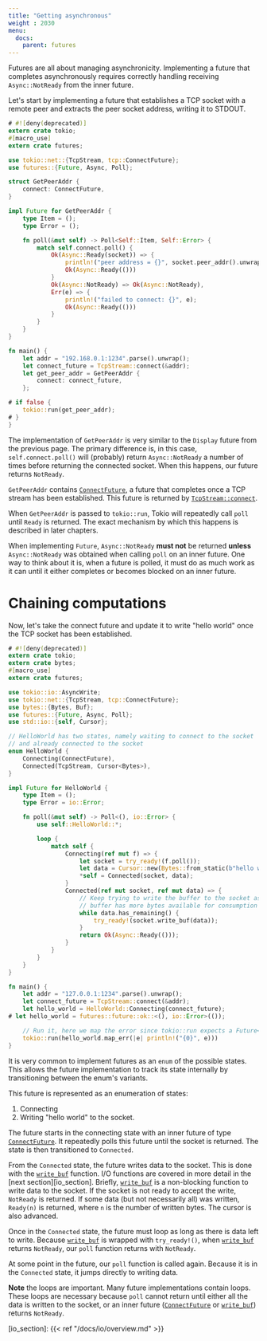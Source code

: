 ```yaml
---
title: "Getting asynchronous"
weight : 2030
menu:
  docs:
    parent: futures
---
```


Futures are all about managing asynchronicity. Implementing a future that
completes asynchronously requires correctly handling receiving `Async::NotReady`
from the inner future.

Let's start by implementing a future that establishes a TCP socket with a remote
peer and extracts the peer socket address, writing it to STDOUT.

```rust
# #![deny(deprecated)]
extern crate tokio;
#[macro_use]
extern crate futures;

use tokio::net::{TcpStream, tcp::ConnectFuture};
use futures::{Future, Async, Poll};

struct GetPeerAddr {
    connect: ConnectFuture,
}

impl Future for GetPeerAddr {
    type Item = ();
    type Error = ();

    fn poll(&mut self) -> Poll<Self::Item, Self::Error> {
        match self.connect.poll() {
            Ok(Async::Ready(socket)) => {
                println!("peer address = {}", socket.peer_addr().unwrap());
                Ok(Async::Ready(()))
            }
            Ok(Async::NotReady) => Ok(Async::NotReady),
            Err(e) => {
                println!("failed to connect: {}", e);
                Ok(Async::Ready(()))
            }
        }
    }
}

fn main() {
    let addr = "192.168.0.1:1234".parse().unwrap();
    let connect_future = TcpStream::connect(&addr);
    let get_peer_addr = GetPeerAddr {
        connect: connect_future,
    };

# if false {
    tokio::run(get_peer_addr);
# }
}
```

The implementation of `GetPeerAddr` is very similar to the `Display` future from
the previous page. The primary difference is, in this case,
`self.connect.poll()` will (probably) return `Async::NotReady` a number of times
before returning the connected socket. When this happens, our future returns
`NotReady`.

`GetPeerAddr` contains [`ConnectFuture`], a future that completes once a TCP
stream has been established. This future is returned by [`TcpStream::connect`].

When `GetPeerAddr` is passed to `tokio::run`, Tokio will repeatedly call `poll`
until `Ready` is returned. The exact mechanism by which this happens is
described in later chapters.

When implementing `Future`, `Async::NotReady` **must not** be returned **unless**
`Async::NotReady` was obtained when calling `poll` on an inner future. One way
to think about it is, when a future is polled, it must do as much work as it can
until it either completes or becomes blocked on an inner future.

# Chaining computations

Now, let's take the connect future and update it to write "hello world" once the
TCP socket has been established.

```rust
# #![deny(deprecated)]
extern crate tokio;
extern crate bytes;
#[macro_use]
extern crate futures;

use tokio::io::AsyncWrite;
use tokio::net::{TcpStream, tcp::ConnectFuture};
use bytes::{Bytes, Buf};
use futures::{Future, Async, Poll};
use std::io::{self, Cursor};

// HelloWorld has two states, namely waiting to connect to the socket
// and already connected to the socket
enum HelloWorld {
    Connecting(ConnectFuture),
    Connected(TcpStream, Cursor<Bytes>),
}

impl Future for HelloWorld {
    type Item = ();
    type Error = io::Error;

    fn poll(&mut self) -> Poll<(), io::Error> {
        use self::HelloWorld::*;

        loop {
            match self {
                Connecting(ref mut f) => {
                    let socket = try_ready!(f.poll());
                    let data = Cursor::new(Bytes::from_static(b"hello world"));
                    *self = Connected(socket, data);
                }
                Connected(ref mut socket, ref mut data) => {
                    // Keep trying to write the buffer to the socket as long as the
                    // buffer has more bytes available for consumption
                    while data.has_remaining() {
                        try_ready!(socket.write_buf(data));
                    }
                    return Ok(Async::Ready(()));
                }
            }
        }
    }
}

fn main() {
    let addr = "127.0.0.1:1234".parse().unwrap();
    let connect_future = TcpStream::connect(&addr);
    let hello_world = HelloWorld::Connecting(connect_future);
# let hello_world = futures::future::ok::<(), io::Error>(());

    // Run it, here we map the error since tokio::run expects a Future<Item=(), Error=()>
    tokio::run(hello_world.map_err(|e| println!("{0}", e)))
}
```

It is very common to implement futures as an `enum` of the possible
states. This allows the future implementation to track its state
internally by transitioning between the enum's variants.

This future is represented as an enumeration of states:

1. Connecting
2. Writing "hello world" to the socket.

The future starts in the connecting state with an inner future of type
[`ConnectFuture`]. It repeatedly polls this future until the socket is returned.
The state is then transitioned to `Connected`.

From the `Connected` state, the future writes data to the socket. This is done
with the [`write_buf`] function. I/O functions are covered in more detail in the
[next section][io_section]. Briefly, [`write_buf`] is a non-blocking function to
write data to the socket. If the socket is not ready to accept the write,
`NotReady` is returned. If some data (but not necessarily all) was written,
`Ready(n)` is returned, where `n` is the number of written bytes. The cursor is
also advanced.

Once in the `Connected` state, the future must loop as long as there is data
left to write. Because [`write_buf`] is wrapped with `try_ready!()`, when
[`write_buf`] returns `NotReady`, our `poll` function returns with `NotReady`.

At some point in the future, our `poll` function is called again. Because it is
in the `Connected` state, it jumps directly to writing data.

**Note** the loops are important. Many future implementations contain loops.
These loops are necessary because `poll` cannot return until either all the data
is written to the socket, or an inner future ([`ConnectFuture`] or
[`write_buf`]) returns `NotReady`.

[`ConnectFuture`]: https://docs.rs/tokio/0.1/tokio/net/tcp/struct.ConnectFuture.html
[`write_buf`]: https://docs.rs/tokio/0.1/tokio/io/trait.AsyncWrite.html#method.write_buf
[`TcpStream::connect`]: https://docs.rs/tokio/0.1.12/tokio/net/struct.TcpStream.html#method.connect
[io_section]: {{< ref "/docs/io/overview.md" >}}
